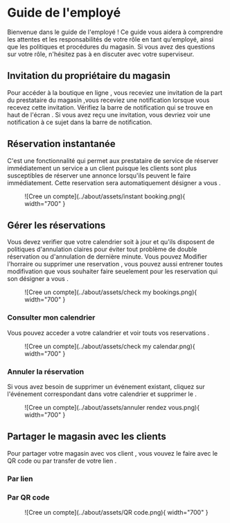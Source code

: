 # Guide de l'employé
Bienvenue dans le guide de l'employé ! Ce guide vous aidera à comprendre les attentes et les responsabilités de votre rôle en tant qu'employé, ainsi que les politiques et procédures du magasin. Si vous avez des questions sur votre rôle, n'hésitez pas à en discuter avec votre superviseur.


## Invitation du propriétaire du magasin
Pour accéder à la boutique en ligne , vous receviez une invitation de la part du prestataire du magasin ,vous receviez une notification lorsque vous recevez cette invitation.
Vérifiez la barre de notification qui se trouve en haut de l'écran .
Si vous avez reçu une invitation, vous devriez voir une notification à ce sujet dans la barre de notification. 
## Réservation instantanée
C'est une fonctionnalité qui permet aux prestataire de service de réserver immédiatement un service a un client puisque les clients sont plus susceptibles de réserver une annonce lorsqu'ils peuvent le faire immédiatement.
Cette reservation sera automatiquement désigner a vous .
<figure markdown> 
  ![Cree un compte](../about/assets/instant booking.png){ width="700" }
  <figcaption></figcaption>
</figure>

## Gérer les réservations

Vous devez verifier que votre calendrier soit à jour et qu'ils disposent de politiques d'annulation claires pour éviter tout problème de double réservation ou d'annulation de dernière minute. Vous pouvez Modifier l'horraire ou supprimer une reservation , vous pouvez aussi entrener toutes modifivation que vous souhaiter faire seuelement pour les reservation qui son désigner a vous .

<figure markdown> 
  ![Cree un compte](../about/assets/check my bookings.png){ width="700" }
  <figcaption></figcaption>
</figure>

### Consulter mon calendrier
Vous pouvez acceder a votre calandrier et voir touts vos reservations .
<figure markdown> 
  ![Cree un compte](../about/assets/check my calendar.png){ width="700" }
  <figcaption></figcaption>
</figure>

### Annuler la réservation
 Si vous avez besoin de supprimer un événement existant, cliquez sur l'événement correspondant dans votre calendrier et supprimer le .

 <figure markdown> 
  ![Cree un compte](../about/assets/annuler rendez vous.png){ width="700" }
  <figcaption></figcaption>
</figure>


## Partager le magasin avec les clients
Pour partager votre magasin avec vos client , vous vouvez le faire avec le QR code ou par transfer de votre lien .

### Par lien

### Par QR code
<figure markdown> 
  ![Cree un compte](../about/assets/QR code.png){ width="700" }
  <figcaption></figcaption>
</figure>



